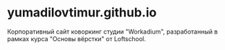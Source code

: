 # yumadilovtimur.github.io
Корпоративный сайт коворкинг студии "Workadium", разработанный в рамках курса "Основы вёрстки" от Loftschool.
